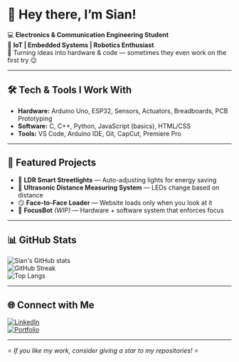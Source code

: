 # 👋 Hey there, I’m Sian!  

💻 **Electronics & Communication Engineering Student**  
🔌 **IoT | Embedded Systems | Robotics Enthusiast**  
🚀 Turning ideas into hardware & code — sometimes they even work on the first try 😉

---

## 🛠 Tech & Tools I Work With
- **Hardware:** Arduino Uno, ESP32, Sensors, Actuators, Breadboards, PCB Prototyping  
- **Software:** C, C++, Python, JavaScript (basics), HTML/CSS  
- **Tools:** VS Code, Arduino IDE, Git, CapCut, Premiere Pro  

---

## 📂 Featured Projects
- 🌃 **LDR Smart Streetlights** — Auto-adjusting lights for energy saving  
- 📏 **Ultrasonic Distance Measuring System** — LEDs change based on distance  
- 😏 **Face-to-Face Loader** — Website loads only when you look at it  
- 🤖 **FocusBot** *(WIP)* — Hardware + software system that enforces focus  

---

## 📊 GitHub Stats  
![Sian's GitHub stats](https://github-readme-stats.vercel.app/api?username=SianSoj&show_icons=true&theme=tokyonight)  
![GitHub Streak](https://streak-stats.demolab.com?user=SianSoj&theme=tokyonight)  
![Top Langs](https://github-readme-stats.vercel.app/api/top-langs/?username=SianSoj&layout=compact&theme=tokyonight)

---

## 🌐 Connect with Me
[![LinkedIn](https://img.shields.io/badge/LinkedIn-blue?style=flat&logo=linkedin)](https://www.linkedin.com/in/YOUR-LINKEDIN)  
[![Portfolio](https://img.shields.io/badge/Portfolio-000?style=flat&logo=About.me)](https://YOUR-PORTFOLIO-LINK)  

---

⭐ *If you like my work, consider giving a star to my repositories!* ⭐
